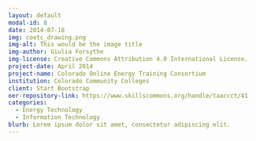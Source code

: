 ```yaml
---
layout: default
modal-id: 8
date: 2014-07-18
img: coetc_drawing.png
img-alt: This would be the image title
img-author: Giulia Forsythe
img-license: Creative Commons Attribution 4.0 International License.
project-date: April 2014
project-name: Colorado Online Energy Training Consortium
institution: Colorado Community Colleges
client: Start Bootstrap
oer-repository-link: https://www.skillscommons.org/handle/taaccct/41
categories:
  - Energy Technology
  - Information Technology
blurb: Lorem ipsum dolor sit amet, consectetur adipiscing elit.
---
```

